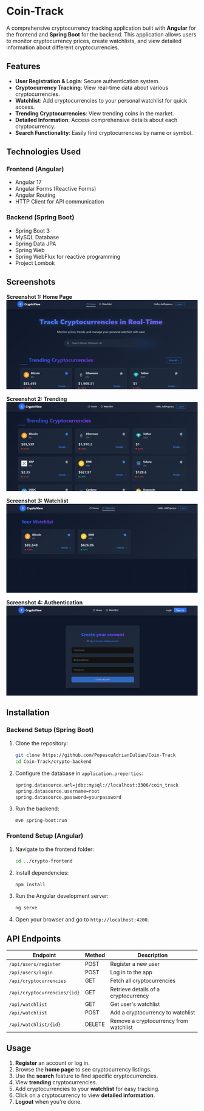 # Coin-Track

A comprehensive cryptocurrency tracking application built with **Angular** for the frontend and **Spring Boot** for the backend. This application allows users to monitor cryptocurrency prices, create watchlists, and view detailed information about different cryptocurrencies.

## Features

- **User Registration & Login**: Secure authentication system.
- **Cryptocurrency Tracking**: View real-time data about various cryptocurrencies.
- **Watchlist**: Add cryptocurrencies to your personal watchlist for quick access.
- **Trending Cryptocurrencies**: View trending coins in the market.
- **Detailed Information**: Access comprehensive details about each cryptocurrency.
- **Search Functionality**: Easily find cryptocurrencies by name or symbol.

## Technologies Used

### Frontend (Angular)

- Angular 17
- Angular Forms (Reactive Forms)
- Angular Routing
- HTTP Client for API communication

### Backend (Spring Boot)

- Spring Boot 3
- MySQL Database
- Spring Data JPA
- Spring Web
- Spring WebFlux for reactive programming
- Project Lombok

## Screenshots
**Screenshot 1: Home Page**  
![Screenshot 1](screenshot_1.png)

**Screenshot 2: Trending**  
![Screenshot 2](screenshot_2.png)

**Screenshot 3: Watchlist**  
![Screenshot 3](screenshot_3.png)

**Screenshot 4: Authentication**  
![Screenshot 4](screenshot_4.png)

## Installation

### Backend Setup (Spring Boot)

1. Clone the repository:
   ```sh
   git clone https://github.com/PopescuAdrianIulian/Coin-Track
   cd Coin-Track/crypto-backend
   ```
2. Configure the database in `application.properties`:
   ```properties
   spring.datasource.url=jdbc:mysql://localhost:3306/coin_track
   spring.datasource.username=root
   spring.datasource.password=yourpassword
   ```
3. Run the backend:
   ```sh
   mvn spring-boot:run
   ```

### Frontend Setup (Angular)

1. Navigate to the frontend folder:
   ```sh
   cd ../crypto-frontend
   ```
2. Install dependencies:
   ```sh
   npm install
   ```
3. Run the Angular development server:
   ```sh
   ng serve
   ```
4. Open your browser and go to `http://localhost:4200`.

## API Endpoints

| Endpoint                      | Method | Description                            |
| ----------------------------- | ------ | -------------------------------------- |
| `/api/users/register`         | POST   | Register a new user                    |
| `/api/users/login`            | POST   | Log in to the app                      |
| `/api/cryptocurrencies`       | GET    | Fetch all cryptocurrencies             |
| `/api/cryptocurrencies/{id}`  | GET    | Retrieve details of a cryptocurrency   |
| `/api/watchlist`              | GET    | Get user's watchlist                   |
| `/api/watchlist`              | POST   | Add a cryptocurrency to watchlist      |
| `/api/watchlist/{id}`         | DELETE | Remove a cryptocurrency from watchlist |

## Usage

1. **Register** an account or log in.
2. Browse the **home page** to see cryptocurrency listings.
3. Use the **search** feature to find specific cryptocurrencies.
4. View **trending** cryptocurrencies.
5. Add cryptocurrencies to your **watchlist** for easy tracking.
6. Click on a cryptocurrency to view **detailed information**.
7. **Logout** when you're done.
